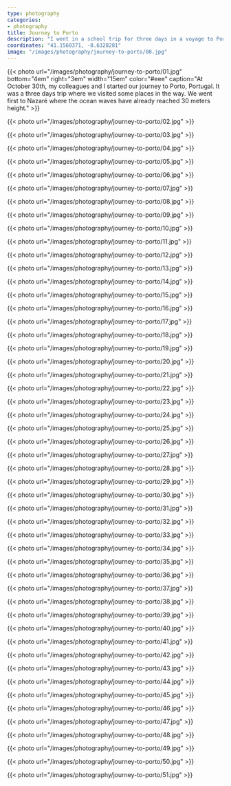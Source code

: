 ```yaml
---
type: photography
categories:
- photography
title: Journey to Porto
description: "I went in a school trip for three days in a voyage to Porto, Portugal. I'm from south Portugal and I found it amazing."
coordinates: "41.1560371, -8.6328281"
image: "/images/photography/journey-to-porto/00.jpg"
---
```


{{< photo url="/images/photography/journey-to-porto/01.jpg"
    bottom="4em" right="3em" width="15em" color="#eee"
    caption="At October 30th, my colleagues and I started our journey to Porto, Portugal. It was a three days trip where we visited some places in the way. We went first to Nazaré where the ocean waves have already reached 30 meters height." >}}

{{< photo url="/images/photography/journey-to-porto/02.jpg" >}}

{{< photo url="/images/photography/journey-to-porto/03.jpg" >}}

{{< photo url="/images/photography/journey-to-porto/04.jpg" >}}

{{< photo url="/images/photography/journey-to-porto/05.jpg" >}}

{{< photo url="/images/photography/journey-to-porto/06.jpg" >}}

{{< photo url="/images/photography/journey-to-porto/07.jpg" >}}

{{< photo url="/images/photography/journey-to-porto/08.jpg" >}}

{{< photo url="/images/photography/journey-to-porto/09.jpg" >}}

{{< photo url="/images/photography/journey-to-porto/10.jpg" >}}

{{< photo url="/images/photography/journey-to-porto/11.jpg" >}}

{{< photo url="/images/photography/journey-to-porto/12.jpg" >}}

{{< photo url="/images/photography/journey-to-porto/13.jpg" >}}

{{< photo url="/images/photography/journey-to-porto/14.jpg" >}}

{{< photo url="/images/photography/journey-to-porto/15.jpg" >}}

{{< photo url="/images/photography/journey-to-porto/16.jpg" >}}

{{< photo url="/images/photography/journey-to-porto/17.jpg" >}}

{{< photo url="/images/photography/journey-to-porto/18.jpg" >}}

{{< photo url="/images/photography/journey-to-porto/19.jpg" >}}

{{< photo url="/images/photography/journey-to-porto/20.jpg" >}}

{{< photo url="/images/photography/journey-to-porto/21.jpg" >}}

{{< photo url="/images/photography/journey-to-porto/22.jpg" >}}

{{< photo url="/images/photography/journey-to-porto/23.jpg" >}}

{{< photo url="/images/photography/journey-to-porto/24.jpg" >}}

{{< photo url="/images/photography/journey-to-porto/25.jpg" >}}

{{< photo url="/images/photography/journey-to-porto/26.jpg" >}}

{{< photo url="/images/photography/journey-to-porto/27.jpg" >}}

{{< photo url="/images/photography/journey-to-porto/28.jpg" >}}

{{< photo url="/images/photography/journey-to-porto/29.jpg" >}}

{{< photo url="/images/photography/journey-to-porto/30.jpg" >}}

{{< photo url="/images/photography/journey-to-porto/31.jpg" >}}

{{< photo url="/images/photography/journey-to-porto/32.jpg" >}}

{{< photo url="/images/photography/journey-to-porto/33.jpg" >}}

{{< photo url="/images/photography/journey-to-porto/34.jpg" >}}

{{< photo url="/images/photography/journey-to-porto/35.jpg" >}}

{{< photo url="/images/photography/journey-to-porto/36.jpg" >}}

{{< photo url="/images/photography/journey-to-porto/37.jpg" >}}

{{< photo url="/images/photography/journey-to-porto/38.jpg" >}}

{{< photo url="/images/photography/journey-to-porto/39.jpg" >}}

{{< photo url="/images/photography/journey-to-porto/40.jpg" >}}

{{< photo url="/images/photography/journey-to-porto/41.jpg" >}}

{{< photo url="/images/photography/journey-to-porto/42.jpg" >}}

{{< photo url="/images/photography/journey-to-porto/43.jpg" >}}

{{< photo url="/images/photography/journey-to-porto/44.jpg" >}}

{{< photo url="/images/photography/journey-to-porto/45.jpg" >}}

{{< photo url="/images/photography/journey-to-porto/46.jpg" >}}

{{< photo url="/images/photography/journey-to-porto/47.jpg" >}}

{{< photo url="/images/photography/journey-to-porto/48.jpg" >}}

{{< photo url="/images/photography/journey-to-porto/49.jpg" >}}

{{< photo url="/images/photography/journey-to-porto/50.jpg" >}}

{{< photo url="/images/photography/journey-to-porto/51.jpg" >}}
